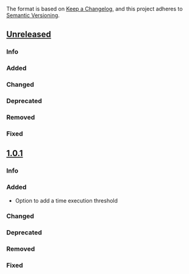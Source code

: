 The format is based on [Keep a Changelog](https://keepachangelog.com/en/1.0.0/), and this project adheres to [Semantic Versioning](https://semver.org/spec/v2.0.0.html).
## [Unreleased](https://github.com/Smartesting/vmsp/compare/v1.0.1...main)

### Info

### Added

### Changed

### Deprecated

### Removed

### Fixed

## [1.0.1](https://github.com/Smartesting/vmsp/compare/v1.0.0...1.0.1)

### Info

### Added

- Option to add a time execution threshold

### Changed

### Deprecated

### Removed

### Fixed
